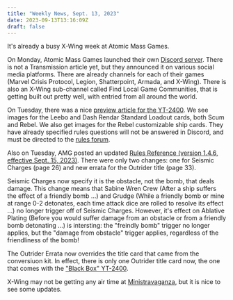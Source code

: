 ```yaml
---
title: "Weekly News, Sept. 13, 2023"
date: 2023-09-13T13:16:09Z
draft: false
---
```


It's already a busy X-Wing week at Atomic Mass Games.

On Monday, Atomic Mass Games launched their own [Discord server](https://discord.gg/atomicmassgamesofficial). There is not a Transmission article yet, but they announced it on various social media platforms. There are already channels for each of their games (Marvel Crisis Protocol, Legion, Shatterpoint, Armada, and X-Wing). There is also an X-Wing sub-channel called Find Local Game Communities, that is getting built out pretty well, with entried from all around the world.

On Tuesday, there was a nice [preview article for the YT-2400](https://www.atomicmassgames.com/transmission/yt-2400-light-freighter-preview/). We see images for the Leebo and Dash Rendar Standard Loadout cards, both Scum and Rebel. We also get images for the Rebel customizable ship cards. They have already specified rules questions will not be answered in Discord, and must be directed to the [rules forum](https://forums.atomicmassgames.com/forum/43-star-wars-x-wing-rules-questions/). 

Also on Tuesday, AMG posted an updated [Rules Reference (version 1.4.6, effective Sept. 15, 2023)](https://cdn.svc.asmodee.net/production-amgcom/uploads/2023/09/SWZ_RulesReference_v1.4.6-1.pdf). There were only two changes: one for Seismic Charges (page 26) and new errata for the Outrider title (page 33).

Seismic Charges now specify it is the obstacle, not the bomb, that deals damage. This change means that Sabine Wren Crew (After a ship suffers the effect of a friendly bomb …) and Grudge (While a friendly bomb or mine at range 0-2 detonates, each time attack dice are rolled to resolve its effect …) no longer trigger off of Seismic Charges. However, it's effect on Ablative Plating (Before you would suffer damage from an obstacle or from a friendly bomb detonating …) is intersting: the "freindly bomb" trigger no longer applies, but the "damage from obstacle" trigger applies, regardless of the friendliness of the bomb!

The Outrider Errata now overrides the title card that came from the conversiuon kit. In effect, there is only one Outrider title card now, the one that comes with the ["Black Box" YT-2400](https://www.atomicmassgames.com/character/yt-2400-light-freighter/).

X-Wing may not be getting any air time at [Ministravaganza](https://www.atomicmassgames.com/transmission/ministravaganza-2023-program-schedule-transmission/), but it is nice to see some updates.